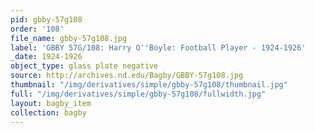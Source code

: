 ```yaml
---
pid: gbby-57g108
order: '108'
file_name: gbby-57g108.jpg
label: 'GBBY 57G/108: Harry O''Boyle: Football Player - 1924-1926'
_date: 1924-1926
object_type: glass plate negative
source: http://archives.nd.edu/Bagby/GBBY-57g108.jpg
thumbnail: "/img/derivatives/simple/gbby-57g108/thumbnail.jpg"
full: "/img/derivatives/simple/gbby-57g108/fullwidth.jpg"
layout: bagby_item
collection: bagby
---
```

